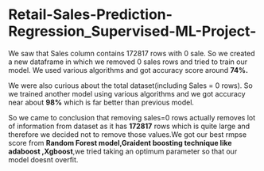 # Retail-Sales-Prediction-Regression_Supervised-ML-Project-
We saw that Sales column contains 172817 rows with 0 sale. So we created a   new dataframe in which we removed 0 sales rows and tried to train our model. We used various algorithms and got accuracy score around **74%.**



We were also curious about the total dataset(including Sales = 0 rows). So we trained another model using various algorithms and we got accuracy near about **98%** which is far better than previous model.




So we came to conclusion that removing sales=0 rows actually removes lot of information from dataset as it has **172817**   rows which is quite large and therefore we decided not to remove those values.We got our best rmpse score from **Random Forest model,Graident boosting technique like  adaboost ,Xgboost**,we tried taking an optimum parameter so that our model doesnt overfit.
